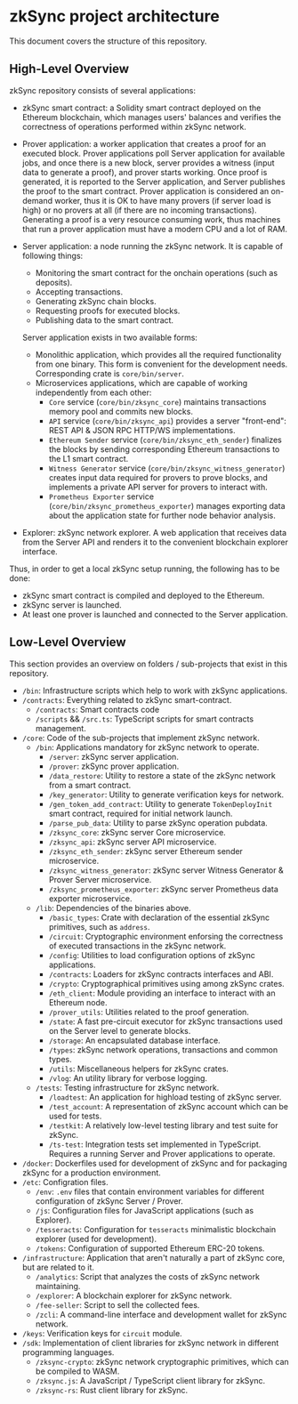 # zkSync project architecture

This document covers the structure of this repository.

## High-Level Overview

zkSync repository consists of several applications:

- zkSync smart contract: a Solidity smart contract deployed on the Ethereum blockchain, which manages users' balances
  and verifies the correctness of operations performed within zkSync network.
- Prover application: a worker application that creates a proof for an executed block. Prover applications poll Server
  application for available jobs, and once there is a new block, server provides a witness (input data to generate a
  proof), and prover starts working. Once proof is generated, it is reported to the Server application, and Server
  publishes the proof to the smart contract. Prover application is considered an on-demand worker, thus it is OK to have
  many provers (if server load is high) or no provers at all (if there are no incoming transactions). Generating a proof
  is a very resource consuming work, thus machines that run a prover application must have a modern CPU and a lot of
  RAM.
- Server application: a node running the zkSync network. It is capable of following things:

  - Monitoring the smart contract for the onchain operations (such as deposits).
  - Accepting transactions.
  - Generating zkSync chain blocks.
  - Requesting proofs for executed blocks.
  - Publishing data to the smart contract.

  Server application exists in two available forms:

  - Monolithic application, which provides all the required functionality from one binary. This form is convenient for
    the development needs. Corresponding crate is `core/bin/server`.
  - Microservices applications, which are capable of working independently from each other:
    - `Core` service (`core/bin/zksync_core`) maintains transactions memory pool and commits new blocks.
    - `API` service (`core/bin/zksync_api`) provides a server "front-end": REST API & JSON RPC HTTP/WS implementations.
    - `Ethereum Sender` service (`core/bin/zksync_eth_sender`) finalizes the blocks by sending corresponding Ethereum
      transactions to the L1 smart contract.
    - `Witness Generator` service (`core/bin/zksync_witness_generator`) creates input data required for provers to prove
      blocks, and implements a private API server for provers to interact with.
    - `Prometheus Exporter` service (`core/bin/zksync_prometheus_exporter`) manages exporting data about the application
      state for further node behavior analysis.

- Explorer: zkSync network explorer. A web application that receives data from the Server API and renders it to the
  convenient blockchain explorer interface.

Thus, in order to get a local zkSync setup running, the following has to be done:

- zkSync smart contract is compiled and deployed to the Ethereum.
- zkSync server is launched.
- At least one prover is launched and connected to the Server application.

## Low-Level Overview

This section provides an overview on folders / sub-projects that exist in this repository.

- `/bin`: Infrastructure scripts which help to work with zkSync applications.
- `/contracts`: Everything related to zkSync smart-contract.
  - `/contracts`: Smart contracts code
  - `/scripts` && `/src.ts`: TypeScript scripts for smart contracts management.
- `/core`: Code of the sub-projects that implement zkSync network.
  - `/bin`: Applications mandatory for zkSync network to operate.
    - `/server`: zkSync server application.
    - `/prover`: zkSync prover application.
    - `/data_restore`: Utility to restore a state of the zkSync network from a smart contract.
    - `/key_generator`: Utility to generate verification keys for network.
    - `/gen_token_add_contract`: Utility to generate `TokenDeployInit` smart contract, required for initial network
      launch.
    - `/parse_pub_data`: Utility to parse zkSync operation pubdata.
    - `/zksync_core`: zkSync server Core microservice.
    - `/zksync_api`: zkSync server API microservice.
    - `/zksync_eth_sender`: zkSync server Ethereum sender microservice.
    - `/zksync_witness_generator`: zkSync server Witness Generator & Prover Server microservice.
    - `/zksync_prometheus_exporter`: zkSync server Prometheus data exporter microservice.
  - `/lib`: Dependencies of the binaries above.
    - `/basic_types`: Crate with declaration of the essential zkSync primitives, such as `address`.
    - `/circuit`: Cryptographic environment enforsing the correctness of executed transactions in the zkSync network.
    - `/config`: Utilities to load configuration options of zkSync applications.
    - `/contracts`: Loaders for zkSync contracts interfaces and ABI.
    - `/crypto`: Cryptographical primitives using among zkSync crates.
    - `/eth_client`: Module providing an interface to interact with an Ethereum node.
    - `/prover_utils`: Utilities related to the proof generation.
    - `/state`: A fast pre-circuit executor for zkSync transactions used on the Server level to generate blocks.
    - `/storage`: An encapsulated database interface.
    - `/types`: zkSync network operations, transactions and common types.
    - `/utils`: Miscellaneous helpers for zkSync crates.
    - `/vlog`: An utility library for verbose logging.
  - `/tests`: Testing infrastructure for zkSync network.
    - `/loadtest`: An application for highload testing of zkSync server.
    - `/test_account`: A representation of zkSync account which can be used for tests.
    - `/testkit`: A relatively low-level testing library and test suite for zkSync.
    - `/ts-test`: Integration tests set implemented in TypeScript. Requires a running Server and Prover applications to
      operate.
- `/docker`: Dockerfiles used for development of zkSync and for packaging zkSync for a production environment.
- `/etc`: Configration files.
  - `/env`: `.env` files that contain environment variables for different configuration of zkSync Server / Prover.
  - `/js`: Configuration files for JavaScript applications (such as Explorer).
  - `/tesseracts`: Configuration for `tesseracts` minimalistic blockchain explorer (used for development).
  - `/tokens`: Configuration of supported Ethereum ERC-20 tokens.
- `/infrastructure`: Application that aren't naturally a part of zkSync core, but are related to it.
  - `/analytics`: Script that analyzes the costs of zkSync network maintaining.
  - `/explorer`: A blockchain explorer for zkSync network.
  - `/fee-seller`: Script to sell the collected fees.
  - `/zcli`: A command-line interface and development wallet for zkSync network.
- `/keys`: Verification keys for `circuit` module.
- `/sdk`: Implementation of client libraries for zkSync network in different programming languages.
  - `/zksync-crypto`: zkSync network cryptographic primitives, which can be compiled to WASM.
  - `/zksync.js`: A JavaScript / TypeScript client library for zkSync.
  - `/zksync-rs`: Rust client library for zkSync.
